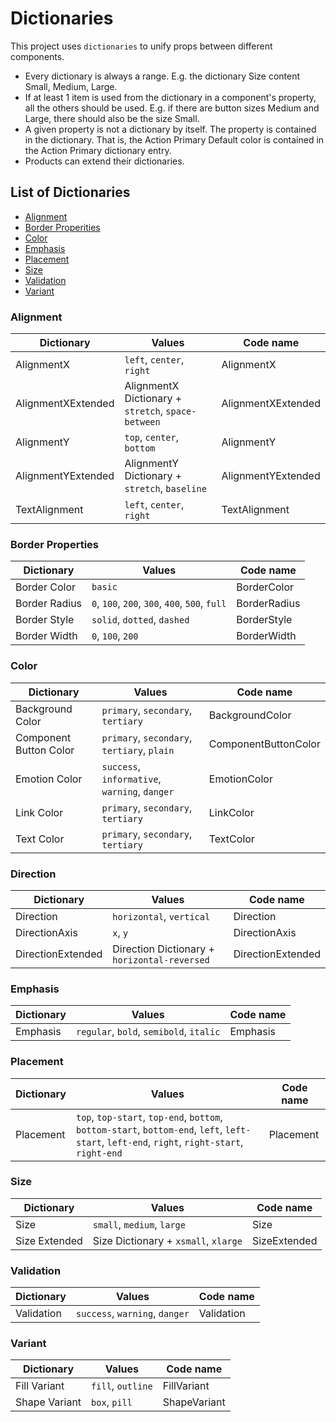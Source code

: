 # Dictionaries

This project uses `dictionaries` to unify props between different components.

- Every dictionary is always a range. E.g. the dictionary Size content Small, Medium, Large.
- If at least 1 item is used from the dictionary in a component's property, all the others should be used. E.g. if there are button sizes Medium and Large, there should also be the size Small.
- A given property is not a dictionary by itself. The property is contained in the dictionary. That is, the Action Primary Default color is contained in the Action Primary dictionary entry.
- Products can extend their dictionaries.

## List of Dictionaries

- [Alignment](#alignment)
- [Border Properities](#border-properties)
- [Color](#color)
- [Emphasis](#emphasis)
- [Placement](#placement)
- [Size](#size)
- [Validation](#validation)
- [Variant](#variant)

### Alignment

| Dictionary         | Values                                             | Code name          |
| ------------------ | -------------------------------------------------- | ------------------ |
| AlignmentX         | `left`, `center`, `right`                          | AlignmentX         |
| AlignmentXExtended | AlignmentX Dictionary + `stretch`, `space-between` | AlignmentXExtended |
| AlignmentY         | `top`, `center`, `bottom`                          | AlignmentY         |
| AlignmentYExtended | AlignmentY Dictionary + `stretch`, `baseline`      | AlignmentYExtended |
| TextAlignment      | `left`, `center`, `right`                          | TextAlignment      |

### Border Properties

| Dictionary    | Values                                         | Code name    |
| ------------- | ---------------------------------------------- | ------------ |
| Border Color  | `basic`                                        | BorderColor  |
| Border Radius | `0`, `100`, `200`, `300`, `400`, `500`, `full` | BorderRadius |
| Border Style  | `solid`, `dotted`, `dashed`                    | BorderStyle  |
| Border Width  | `0`, `100`, `200`                              | BorderWidth  |

### Color

| Dictionary             | Values                                        | Code name            |
| ---------------------- | --------------------------------------------- | -------------------- |
| Background Color       | `primary`, `secondary`, `tertiary`            | BackgroundColor      |
| Component Button Color | `primary`, `secondary`, `tertiary`, `plain`   | ComponentButtonColor |
| Emotion Color          | `success`, `informative`, `warning`, `danger` | EmotionColor         |
| Link Color             | `primary`, `secondary`, `tertiary`            | LinkColor            |
| Text Color             | `primary`, `secondary`, `tertiary`            | TextColor            |

### Direction

| Dictionary        | Values                                       | Code name         |
| ----------------- | -------------------------------------------- | ----------------- |
| Direction         | `horizontal`, `vertical`                     | Direction         |
| DirectionAxis     | `x`, `y`                                     | DirectionAxis     |
| DirectionExtended | Direction Dictionary + `horizontal-reversed` | DirectionExtended |

### Emphasis

| Dictionary | Values                                  | Code name |
| ---------- | --------------------------------------- | --------- |
| Emphasis   | `regular`, `bold`, `semibold`, `italic` | Emphasis  |

### Placement

| Dictionary | Values                                                                                                                                       | Code name |
| ---------- | -------------------------------------------------------------------------------------------------------------------------------------------- | --------- |
| Placement  | `top`, `top-start`, `top-end`, `bottom`, `bottom-start`, `bottom-end`, `left`, `left-start`, `left-end`, `right`, `right-start`, `right-end` | Placement |

### Size

| Dictionary    | Values                               | Code name    |
| ------------- | ------------------------------------ | ------------ |
| Size          | `small`, `medium`, `large`           | Size         |
| Size Extended | Size Dictionary + `xsmall`, `xlarge` | SizeExtended |

### Validation

| Dictionary | Values                         | Code name  |
| ---------- | ------------------------------ | ---------- |
| Validation | `success`, `warning`, `danger` | Validation |

### Variant

| Dictionary    | Values            | Code name    |
| ------------- | ----------------- | ------------ |
| Fill Variant  | `fill`, `outline` | FillVariant  |
| Shape Variant | `box`, `pill`     | ShapeVariant |
